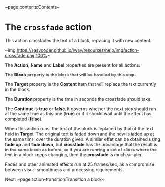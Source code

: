 ~page:contents:Contents~

# The `crossfade` action

This action crossfades the text of a block, replacing it with new content.

~img:https://easycoder.github.io/iwsy/resources/help/img/action-crossfade.png|100%~

The **Action**, **Name** and **Label** properties are present for all actions.

The **Block** property is the block that will be handled by this step.

The **Target** property is the **Content** item that will replace the text currently in the block.

The **Duration** property is the time in seconds the crossfade should take.

The **Continue** is **true** or **false**. It governs whether the next step should run at the same time as this one (**true**) or if it should wait until the effect has completed (**false**).

When this action runs, the text of the block is replaced by that of the text held in **Target**. The original text is faded down and the new is faded up at the same time, over the duration given. A similar effet can be obtained using **fade up** and **fade down**, but **crossfade** has the advantage that the result is in the same block as before, so if you are running a set of slides where the text in a block keeps changing, then the **crossfade** is much simpler.

Fades and other animated effects run at 25 frames/sec, as a compromise between visual smoothness and processing requirements.

Next: ~page:action-transition:Transition a block~
